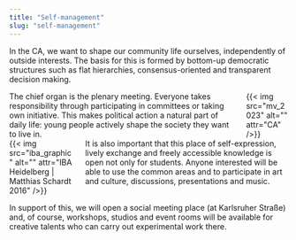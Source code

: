 ```yaml
---
title: "Self-management"
slug: "self-management"
---
```

In the CA, we want to shape our community life ourselves, independently of outside interests. The basis for this is formed by bottom-up democratic structures such as flat hierarchies, consensus-oriented and transparent decision making.

<div class="columns">
    <div class="column">
    The chief organ is the plenary meeting. Everyone takes responsibility through participating in committees or taking own initiative. This makes political action a natural part of daily life: young people actively shape the society they want to live in.
    </div>
    <div class="column">
        {{< img src="mv_2023" alt="" attr="CA" />}}
    </div>
</div>

<div class="columns">
    <div class="column">
    {{< img src="iba_graphic" alt="" attr="IBA Heidelberg | Matthias Schardt 2016" />}}
    </div>
    <div class="column">
    It is also important that this place of self-expression, lively exchange and freely accessible knowledge is open not only for students. Anyone interested will be able to use the common areas and to participate in art and culture, discussions, presentations and music.
    </div>
</div>

In support of this, we will open a social meeting place (at Karlsruher Straße) and, of course, workshops, studios and event rooms will be available for creative talents who can carry out experimental work there.
